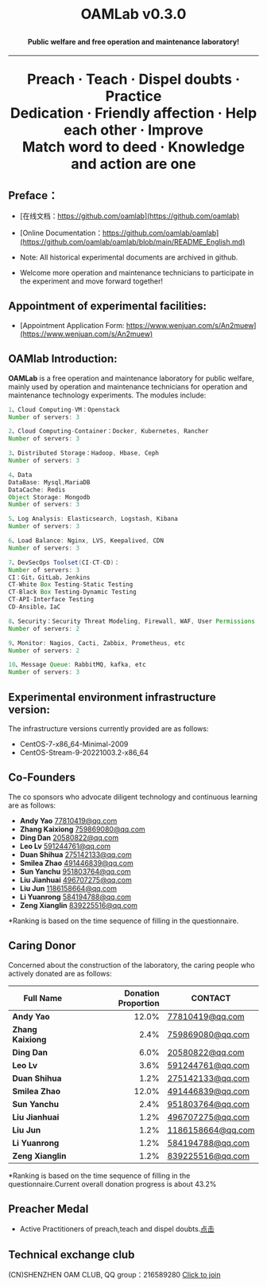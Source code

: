 
<h1 align="center" style="margin: 30px 0 30px; font-weight: bold;">OAMLab v0.3.0</h1>
<h4 align="center">Public welfare and free operation and maintenance laboratory!</h4>
<p align="center"></p>

---

<h1 align="center" style="margin: 30px 0 30px; font-weight: bold;">Preach · Teach · Dispel doubts · Practice<br>Dedication · Friendly affection · Help each other · Improve<br>Match word to deed  ·  Knowledge and action are one</h1>

## Preface：
- [在线文档：https://github.com/oamlab](https://github.com/oamlab)
- [Online Documentation：https://github.com/oamlab/oamlab](https://github.com/oamlab/oamlab/blob/main/README_English.md)

- Note: All historical experimental documents are archived in github.

- Welcome more operation and maintenance technicians to participate in the experiment and move forward together!

## Appointment of experimental facilities:
- [Appointment Application Form: https://www.wenjuan.com/s/An2muew](https://www.wenjuan.com/s/An2muew)


## OAMlab Introduction:

**OAMLab** is a free operation and maintenance laboratory for public welfare, mainly used by operation and maintenance technicians for operation and maintenance technology experiments. The modules include:

``` java
1、Cloud Computing-VM：Openstack
Number of servers: 3

2、Cloud Computing-Container：Docker, Kubernetes, Rancher
Number of servers: 3

3、Distributed Storage：Hadoop, Hbase, Ceph
Number of servers: 3

4、Data
DataBase: Mysql,MariaDB
DataCache: Redis
Object Storage: Mongodb
Number of servers: 3

5、Log Analysis: Elasticsearch, Logstash, Kibana
Number of servers: 3

6、Load Balance: Nginx, LVS, Keepalived, CDN
Number of servers: 3

7、DevSecOps Toolset(CI-CT-CD)：
Number of servers: 3
CI：Git，GitLab，Jenkins
CT-White Box Testing-Static Testing
CT-Black Box Testing-Dynamic Testing
CT-API-Interface Testing
CD-Ansible，IaC

8、Security：Security Threat Modeling, Firewall, WAF, User Permissions And File Permissions, Honeypot Technology, Chaos Engineering And Disaster Recovery Plan
Number of servers: 2

9、Monitor: Nagios, Cacti, Zabbix, Prometheus, etc
Number of servers: 2

10、Message Queue: RabbitMQ, kafka, etc
Number of servers: 3

```

## Experimental environment infrastructure version:

The infrastructure versions currently provided are as follows:

- CentOS-7-x86_64-Minimal-2009
- CentOS-Stream-9-20221003.2-x86_64

## Co-Founders

The co sponsors who advocate diligent technology and continuous learning are as follows:

- **Andy Yao** 77810419@qq.com
- **Zhang Kaixiong** 759869080@qq.com
- **Ding Dan** 20580822@qq.com
- **Leo Lv** 591244761@qq.com
- **Duan Shihua** 275142133@qq.com
- **Smilea Zhao** 491446839@qq.com
- **Sun Yanchu** 951803764@qq.com
- **Liu Jianhuai** 496707275@qq.com
- **Liu Jun** 1186158664@qq.com
- **Li Yuanrong** 584194788@qq.com
- **Zeng Xianglin** 839225516@qq.com

*Ranking is based on the time sequence of filling in the questionnaire.

## Caring Donor

Concerned about the construction of the laboratory, the caring people who actively donated are as follows:

| Full Name						    | Donation Proportion	 |CONTACT|
|--------------------|---------------------:|-----------------|
| **Andy Yao**       |                12.0% |   77810419@qq.com |
| **Zhang Kaixiong** |                 2.4% |  759869080@qq.com |
| **Ding Dan**       |                 6.0% |   20580822@qq.com |
| **Leo Lv**         |                 3.6% |  591244761@qq.com |
| **Duan Shihua**    |                 1.2% |  275142133@qq.com |
| **Smilea Zhao**    |                12.0% |  491446839@qq.com |
| **Sun Yanchu**     |                 2.4% |  951803764@qq.com |
| **Liu Jianhuai**   |                 1.2% |  496707275@qq.com |
| **Liu Jun**        |                 1.2% | 1186158664@qq.com |
| **Li Yuanrong**    |                 1.2% |  584194788@qq.com |
| **Zeng Xianglin**  |                 1.2% |  839225516@qq.com |

*Ranking is based on the time sequence of filling in the questionnaire.Current overall donation progress is about 43.2%

## Preacher Medal
- Active Practitioners of preach,teach and dispel doubts.[点击](https://github.com/oamlab/oamlab/blob/main/OAMLab/131_%E4%BC%A0%E9%81%93%E8%80%85/201_OAMLab.%E8%BF%90%E7%BB%B4%E5%AE%9E%E9%AA%8C%E5%AE%A4.%E4%BC%A0%E9%81%93%E8%80%85%E4%B8%8E%E4%BC%A0%E9%81%93%E8%80%85%E5%A5%96%E7%AB%A0.20230325.1901.md)

## Technical exchange club
(CN)SHENZHEN OAM CLUB, QQ group：216589280 [Click to join](https://jq.qq.com/?_wv=1027&k=tdDtDoUp)

<br>

